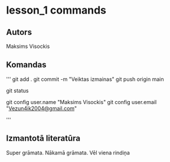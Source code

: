 # lesson_1 commands
## Autors
Maksims Visockis

## Komandas
'''
git add .
git commit -m "Veiktas izmainas"
git push origin main

git status

git config user.name "Maksims Visockis"
git config user.email "Vezun4ik2004@gmail.com"

'''
## Izmantotā literatūra
Super grāmata.
Nākamā grāmata.
Vēl viena rindiņa